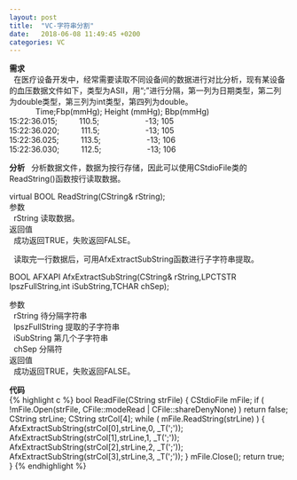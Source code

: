 ```yaml
---
layout: post
title:  "VC-字符串分割"
date:   2018-06-08 11:49:45 +0200
categories: VC
---
```

**需求**  
&nbsp;&nbsp;在医疗设备开发中，经常需要读取不同设备间的数据进行对比分析，现有某设备的血压数据文件如下，类型为ASII，用“;”进行分隔，第一列为日期类型，第二列为double类型，第三列为int类型，第四列为double。  
&nbsp;&nbsp;&nbsp;&nbsp;&nbsp;&nbsp;&nbsp;&nbsp;&nbsp;&nbsp;&nbsp;&nbsp;Time;Fbp(mmHg); Height (mmHg); Bbp(mmHg)  
15:22:36.015;&nbsp;&nbsp;&nbsp;&nbsp;&nbsp;&nbsp;&nbsp;&nbsp;&nbsp;&nbsp;110.5;&nbsp;&nbsp;&nbsp;&nbsp;&nbsp;&nbsp;&nbsp;&nbsp;&nbsp;&nbsp;&nbsp;&nbsp;&nbsp;&nbsp;&nbsp;&nbsp;&nbsp;&nbsp;&nbsp;&nbsp;&nbsp;-13; 105  
15:22:36.020;&nbsp;&nbsp;&nbsp;&nbsp;&nbsp;&nbsp;&nbsp;&nbsp;&nbsp;&nbsp;111.5;&nbsp;&nbsp;&nbsp;&nbsp;&nbsp;&nbsp;&nbsp;&nbsp;&nbsp;&nbsp;&nbsp;&nbsp;&nbsp;&nbsp;&nbsp;&nbsp;&nbsp;&nbsp;&nbsp;&nbsp;&nbsp;-13; 105  
15:22:36.025;&nbsp;&nbsp;&nbsp;&nbsp;&nbsp;&nbsp;&nbsp;&nbsp;&nbsp;&nbsp;113.5;&nbsp;&nbsp;&nbsp;&nbsp;&nbsp;&nbsp;&nbsp;&nbsp;&nbsp;&nbsp;&nbsp;&nbsp;&nbsp;&nbsp;&nbsp;&nbsp;&nbsp;&nbsp;&nbsp;&nbsp;&nbsp;-13; 106  
15:22:36.030;&nbsp;&nbsp;&nbsp;&nbsp;&nbsp;&nbsp;&nbsp;&nbsp;&nbsp;&nbsp;112.5;&nbsp;&nbsp;&nbsp;&nbsp;&nbsp;&nbsp;&nbsp;&nbsp;&nbsp;&nbsp;&nbsp;&nbsp;&nbsp;&nbsp;&nbsp;&nbsp;&nbsp;&nbsp;&nbsp;&nbsp;&nbsp;-13; 106  

**分析**
&nbsp;&nbsp;分析数据文件，数据为按行存储，因此可以使用CStdioFile类的ReadString()函数按行读取数据。  

virtual BOOL ReadString(CString& rString);  
参数  
&nbsp;&nbsp;rString 读取数据。  
返回值  
&nbsp;&nbsp;成功返回TRUE，失败返回FALSE。

&nbsp;&nbsp;读取完一行数据后，可用AfxExtractSubString函数进行子字符串提取。

BOOL AFXAPI AfxExtractSubString(CString& rString,LPCTSTR lpszFullString,int iSubString,TCHAR chSep);

参数  
&nbsp;&nbsp;rString 待分隔字符串  
&nbsp;&nbsp;lpszFullString 提取的子字符串    
&nbsp;&nbsp;iSubString 第几个子字符串     
&nbsp;&nbsp;chSep 分隔符    
返回值  
&nbsp;&nbsp;成功返回TRUE，失败返回FALSE。

**代码**  
{% highlight c %}
bool ReadFile(CString strFile)
{
	CStdioFile mFile;
	if ( !mFile.Open(strFile, CFile::modeRead | CFile::shareDenyNone) )
		return false;
	CString strLine;
	CString strCol[4];
	while ( mFile.ReadString(strLine) )
	{
		AfxExtractSubString(strCol[0],strLine,0, _T(';'));
		AfxExtractSubString(strCol[1],strLine,1, _T(';'));
		AfxExtractSubString(strCol[2],strLine,2, _T(';'));
		AfxExtractSubString(strCol[3],strLine,3, _T(';'));
	}
	mFile.Close();
	return true;
}
{% endhighlight %}
